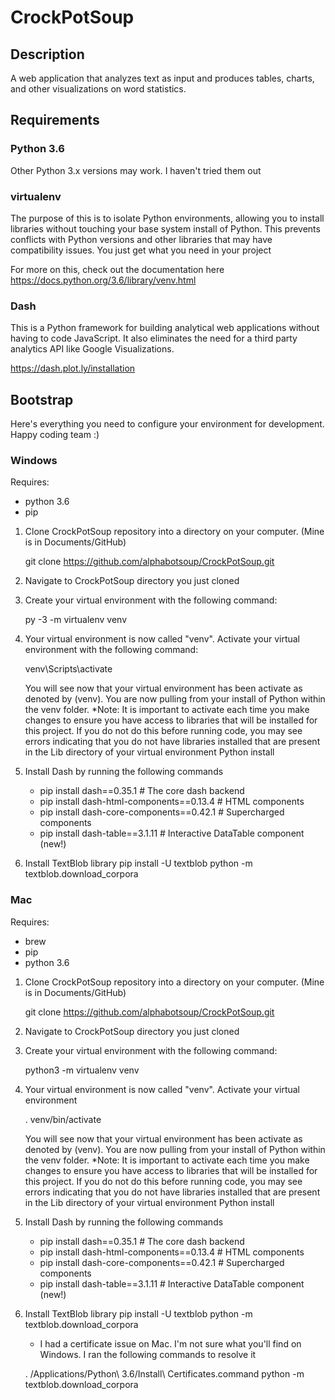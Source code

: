 # CrockPotSoup

## Description
A web application that analyzes text as input and produces tables, charts, and other visualizations
on word statistics.

## Requirements
### Python 3.6 
Other Python 3.x versions may work. I haven't tried them out

### virtualenv
The purpose of this is to isolate Python environments,
allowing you to install libraries without touching your base system install
of Python. This prevents conflicts with Python versions and other libraries
that may have compatibility issues. You just get what you need in your project

For more on this, check out the documentation here
https://docs.python.org/3.6/library/venv.html


### Dash
This is a Python framework for building analytical web applications without 
having to code JavaScript. It also eliminates the need for a third party analytics
API like Google Visualizations.

https://dash.plot.ly/installation


## Bootstrap 
Here's everything you need to configure your environment for development. Happy coding team :)

### Windows
Requires:
- python 3.6
- pip

1. Clone CrockPotSoup repository into a directory on your computer. (Mine is in Documents/GitHub)

    git clone https://github.com/alphabotsoup/CrockPotSoup.git

2. Navigate to CrockPotSoup directory you just cloned

3. Create your virtual environment with the following command:

    py -3 -m virtualenv venv

4. Your virtual environment is now called "venv". Activate your virtual environment with the
following command:

    venv\Scripts\activate
     
    You will see now that your virtual environment has been activate as denoted by (venv). 
    You are now pulling from your install of Python within the venv folder.
    *Note: It is important to activate each time you make changes to ensure you have access to libraries that will be     installed for this project. If you do not do this before running code, you may see errors indicating that you do not have libraries installed that are present in the Lib directory of your virtual environment Python install

5. Install Dash by running the following commands
    - pip install dash==0.35.1  # The core dash backend
    - pip install dash-html-components==0.13.4  # HTML components
    - pip install dash-core-components==0.42.1  # Supercharged components
    - pip install dash-table==3.1.11  # Interactive DataTable component (new!)


6. Install TextBlob library
    pip install -U textblob
    python -m textblob.download_corpora


### Mac
Requires:
- brew
- pip
- python 3.6

1. Clone CrockPotSoup repository into a directory on your computer. (Mine is in Documents/GitHub)

    git clone https://github.com/alphabotsoup/CrockPotSoup.git

2. Navigate to CrockPotSoup directory you just cloned


3. Create your virtual environment with the following command:

    python3 -m virtualenv venv


4. Your virtual environment is now called "venv". Activate your virtual environment 
    
    . venv/bin/activate
    
    You will see now that your virtual environment has been activate as denoted by (venv). 
    You are now pulling from your install of Python within the venv folder.
    *Note: It is important to activate each time you make changes to ensure you have access to libraries that will be installed for this project. If you do not do this before running code, you may see errors indicating that you do not have libraries installed that are present in the Lib directory of your virtual environment Python install

    

5. Install Dash by running the following commands
    - pip install dash==0.35.1  # The core dash backend
    - pip install dash-html-components==0.13.4  # HTML components
    - pip install dash-core-components==0.42.1  # Supercharged components
    - pip install dash-table==3.1.11  # Interactive DataTable component (new!)


6. Install TextBlob library
    pip install -U textblob
    python -m textblob.download_corpora
    
    * I had a certificate issue on Mac. I'm not sure what you'll find on Windows. I ran the following
    commands to resolve it
    
    . /Applications/Python\ 3.6/Install\ Certificates.command 
    python -m textblob.download_corpora

     
